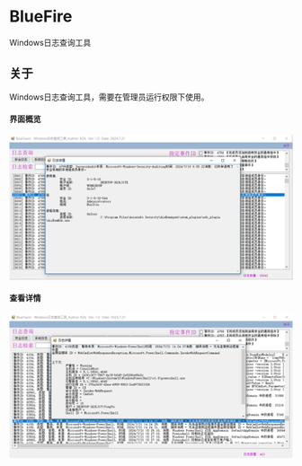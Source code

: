 # BlueFire
Windows日志查询工具

## 关于
Windows日志查询工具，需要在管理员运行权限下使用。

#### 界面概览
![描述1](/1.png)

#### 查看详情
![描述2](/2.png)
